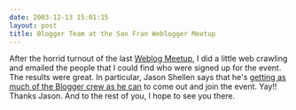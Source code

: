 ```yaml
---
date: 2003-12-13 15:01:15
layout: post
title: Blogger Team at the San Fran Weblogger Meetup
---
```


After the horrid turnout of the last [Weblog Meetup](http://blog.meetup.com), I did a little web crawling and emailed the people that I could find who were signed up for the event. The results were great. In particular, Jason Shellen says that he's [getting as much of the Blogger crew as he can](http://www.shellen.com/jason/archives/2003_12_01_default.asp#107111749278187386) to come out and join the event. Yay!! Thanks Jason. And to the rest of you, I hope to see you there.
